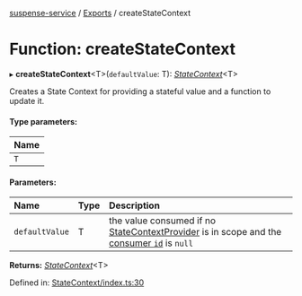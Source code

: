 [suspense-service](../README.md) / [Exports](../modules.md) / createStateContext

# Function: createStateContext

▸ **createStateContext**<T\>(`defaultValue`: T): [*StateContext*](../interfaces/statecontext.md)<T\>

Creates a State Context for providing a stateful value and a function to update it.

#### Type parameters:

| Name |
| :------ |
| `T` |

#### Parameters:

| Name | Type | Description |
| :------ | :------ | :------ |
| `defaultValue` | T | the value consumed if no [StateContextProvider](../types/statecontextprovider.md) is in scope and the [consumer `id`](../interfaces/statecontextconsumerprops.md#id) is `null`    |

**Returns:** [*StateContext*](../interfaces/statecontext.md)<T\>

Defined in: [StateContext/index.ts:30](https://github.com/patrickroberts/suspense-service/blob/master/src/StateContext/index.ts#L30)
